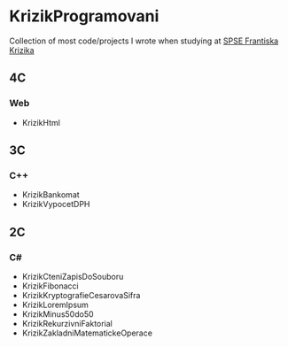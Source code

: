 # KrizikProgramovani
Collection of most code/projects I wrote when studying at [SPSE Frantiska Krizika](https://skolakrizk.cz/)

## 4C
### Web
* KrizikHtml

## 3C
### C++
* KrizikBankomat
* KrizikVypocetDPH

## 2C
### C#
* KrizikCteniZapisDoSouboru
* KrizikFibonacci
* KrizikKryptografieCesarovaSifra
* KrizikLoremIpsum
* KrizikMinus50do50
* KrizikRekurzivniFaktorial
* KrizikZakladniMatematickeOperace
